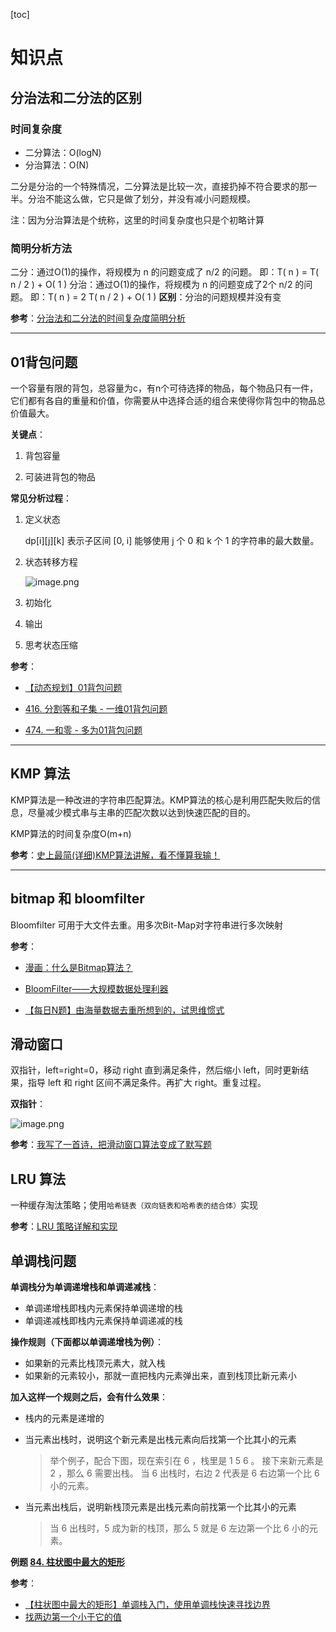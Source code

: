 [toc]

# 知识点

## 分治法和二分法的区别

### 时间复杂度

- 二分算法：O(logN)
- 分治算法：O(N)

二分是分治的一个特殊情况，二分算法是比较一次，直接扔掉不符合要求的那一半。分治不能这么做，它只是做了划分，并没有减小问题规模。

注：因为分治算法是个统称，这里的时间复杂度也只是个初略计算

### 简明分析方法

二分：通过O(1)的操作，将规模为 n 的问题变成了 n/2 的问题。
即：T( n ) = T( n / 2 ) + O( 1 )
分治：通过O(1)的操作，将规模为 n 的问题变成了2个 n/2 的问题。
即：T( n ) = 2 T( n / 2 ) + O( 1 )
**区别**：分治的问题规模并没有变

**参考**：[分治法和二分法的时间复杂度简明分析](https://blog.csdn.net/qilei2010/article/details/51345278)

---

## 01背包问题

一个容量有限的背包，总容量为c，有n个可待选择的物品，每个物品只有一件，它们都有各自的重量和价值，你需要从中选择合适的组合来使得你背包中的物品总价值最大。

**关键点**：

1. 背包容量

2. 可装进背包的物品

**常见分析过程**：

1. 定义状态

    dp[i][j][k] 表示子区间 [0, i] 能够使用 j 个 0 和 k 个 1 的字符串的最大数量。

2. 状态转移方程

    ![image.png](https://ww1.sinaimg.cn/large/006alGmrgy1gd1vyoycvuj30pi03pweo.jpg)

3. 初始化

4. 输出

5. 思考状态压缩

**参考**：

- [【动态规划】01背包问题](http://www.imooc.com/article/details/id/283103)

- [416. 分割等和子集 - 一维01背包问题](https://leetcode-cn.com/problems/partition-equal-subset-sum/)

- [474. 一和零 - 多为01背包问题](https://leetcode-cn.com/problems/ones-and-zeroes/)

---

## KMP 算法

KMP算法是一种改进的字符串匹配算法。KMP算法的核心是利用匹配失败后的信息，尽量减少模式串与主串的匹配次数以达到快速匹配的目的。

KMP算法的时间复杂度O(m+n)

**参考**：[史上最简(详细)KMP算法讲解，看不懂算我输！](https://www.sohu.com/a/336648975_453160)

---

## bitmap 和 bloomfilter

Bloomfilter 可用于大文件去重。用多次Bit-Map对字符串进行多次映射

**参考**：

- [漫画：什么是Bitmap算法？ ](https://www.sohu.com/a/300039010_114877)

- [BloomFilter——大规模数据处理利器](https://www.cnblogs.com/heaadarchive/2011/01/02/1924195.html)

- [【每日N题】由海量数据去重所想到的，试思维惯式](https://blog.csdn.netsunxinhere/article/details/8011144)

## 滑动窗口

双指针，left=right=0，移动 right 直到满足条件，然后缩小 left，同时更新结果，指导 left 和 right 区间不满足条件。再扩大 right。重复过程。

**双指针**：

![image.png](https://ww1.sinaimg.cn/large/006alGmrly1gf26en6tlbj30d50m9n38.jpg)

**参考**：[我写了一首诗，把滑动窗口算法变成了默写题](https://leetcode-cn.com/problems/minimum-window-substring/solution/hua-dong-chuang-kou-suan-fa-tong-yong-si-xiang-by-/)

## LRU 算法

一种缓存淘汰策略；使用`哈希链表（双向链表和哈希表的结合体）`实现

**参考**：[LRU 策略详解和实现](https://leetcode-cn.com/problems/lru-cache/solution/lru-ce-lue-xiang-jie-he-shi-xian-by-labuladong/)

## 单调栈问题

**单调栈分为单调递增栈和单调递减栈**：

- 单调递增栈即栈内元素保持单调递增的栈
- 单调递减栈即栈内元素保持单调递减的栈

**操作规则（下面都以单调递增栈为例）**：

- 如果新的元素比栈顶元素大，就入栈
- 如果新的元素较小，那就一直把栈内元素弹出来，直到栈顶比新元素小

**加入这样一个规则之后，会有什么效果**：

- 栈内的元素是递增的

- 当元素出栈时，说明这个新元素是出栈元素向后找第一个比其小的元素

  > 举个例子，配合下图，现在索引在 6 ，栈里是 1 5 6 。
  > 接下来新元素是 2 ，那么 6 需要出栈。
  > 当 6 出栈时，右边 2 代表是 6 右边第一个比 6 小的元素。

- 当元素出栈后，说明新栈顶元素是出栈元素向前找第一个比其小的元素

  > 当 6 出栈时，5 成为新的栈顶，那么 5 就是 6 左边第一个比 6 小的元素。

**例题 [84. 柱状图中最大的矩形](https://leetcode-cn.com/problems/largest-rectangle-in-histogram/)**

**参考**：

- [【柱状图中最大的矩形】单调栈入门，使用单调栈快速寻找边界](https://leetcode-cn.com/problems/largest-rectangle-in-histogram/solution/84-by-ikaruga/)
- [找两边第一个小于它的值](https://leetcode-cn.com/problems/largest-rectangle-in-histogram/solution/zhao-liang-bian-di-yi-ge-xiao-yu-ta-de-zhi-by-powc/)

